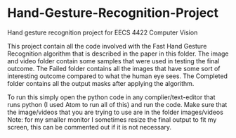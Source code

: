 # Hand-Gesture-Recognition-Project
Hand gesture recognition project for EECS 4422 Computer Vision

This project contain all the code involved with the Fast Hand Gesture Recognition algorithm that is described in the paper in this folder.
The image and video folder contain some samples that were used in testing the final outcome.
The Failed folder contains all the images that have some sort of interesting outcome compared to what the human eye sees.
The Completed folder contains all the output masks after applying the algorithm.

To run this simply open the python code in any complier/text-editor that runs python (I used Atom to run all of this) and run the code.
Make sure that the image/videos that you are trying to use are in the folder images/videos
Note: for my smaller monitor I sometimes resize the final output to fit my screen, this can be commented out if it is not necessary.
